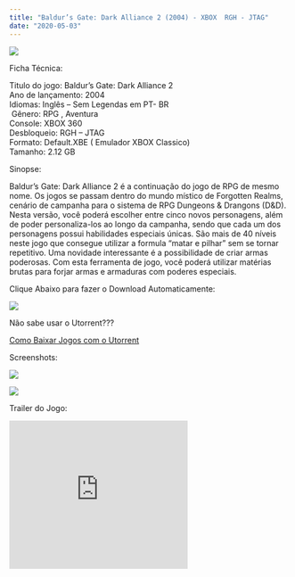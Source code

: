 ```yaml
---
title: "Baldur’s Gate: Dark Alliance 2 (2004) - XBOX  RGH - JTAG"
date: "2020-05-03"
---
```


[![](https://2.bp.blogspot.com/-0bkng7DeAtE/Xq8MxQUEyWI/AAAAAAAAGDA/T_ml50yyZFkj_qivpVVkte_R8uMQ_SHYACLcBGAsYHQ/s320/50432-baldur-s-gate-dark-alliance-ii-xbox-front-cover-211x300.jpg)](https://2.bp.blogspot.com/-0bkng7DeAtE/Xq8MxQUEyWI/AAAAAAAAGDA/T_ml50yyZFkj_qivpVVkte_R8uMQ_SHYACLcBGAsYHQ/s1600/50432-baldur-s-gate-dark-alliance-ii-xbox-front-cover-211x300.jpg)

Ficha Técnica:

Titulo do jogo: Baldur’s Gate: Dark Alliance 2  
Ano de lançamento: 2004  
Idiomas: Inglês – Sem Legendas em PT- BR  
 Gênero: RPG , Aventura  
Console: XBOX 360  
Desbloqueio: RGH – JTAG  
Formato: Default.XBE ( Emulador XBOX Classico)  
Tamanho: 2.12 GB

Sinopse: 

Baldur’s Gate: Dark Alliance 2 é a continuação do jogo de RPG de mesmo nome. Os jogos se passam dentro do mundo místico de Forgotten Realms, cenário de campanha para o sistema de RPG Dungeons & Drangons (D&D). Nesta versão, você poderá escolher entre cinco novos personagens, além de poder personaliza-los ao longo da campanha, sendo que cada um dos personagens possui habilidades especiais únicas. São mais de 40 níveis neste jogo que consegue utilizar a formula “matar e pilhar” sem se tornar repetitivo. Uma novidade interessante é a possibilidade de criar armas poderosas. Com esta ferramenta de jogo, você poderá utilizar matérias brutas para forjar armas e armaduras com poderes especiais.

Clique Abaixo para fazer o Download Automaticamente:

[![](https://1.bp.blogspot.com/-ZiyKr4TPKHg/XqoHsQG1YpI/AAAAAAAAFU0/2TSF5tAU16YCRCDeI6UL7VZxWtpmWQ_cQCPcBGAYYCw/s1600/MAGNET-LINK-300x77.png)](https://zee.gl/IPSUQK)

Não sabe usar o Utorrent???

[Como Baixar Jogos com o Utorrent](https://ultragames-torrents.blogspot.com/2020/04/como-baixar-jogos-com-o-utorrent.html)

Screenshots:

[![](https://1.bp.blogspot.com/-O-KNzirfLl8/Xq8OMk1X83I/AAAAAAAAGDM/IGK0DCR-ZZM3YUdX_VLrFLeWD1uVv2DiQCLcBGAsYHQ/s320/baldurs-gate-dark-alliance-ii-5.jpg)](https://1.bp.blogspot.com/-O-KNzirfLl8/Xq8OMk1X83I/AAAAAAAAGDM/IGK0DCR-ZZM3YUdX_VLrFLeWD1uVv2DiQCLcBGAsYHQ/s1600/baldurs-gate-dark-alliance-ii-5.jpg)

[![](https://1.bp.blogspot.com/-fDnq_o7Lf_s/Xq8OZNMuHmI/AAAAAAAAGDQ/XnFhPYa3vK8kaQm-f2t37G4wuMiSjUhWgCLcBGAsYHQ/s320/1-6.jpg)](https://1.bp.blogspot.com/-fDnq_o7Lf_s/Xq8OZNMuHmI/AAAAAAAAGDQ/XnFhPYa3vK8kaQm-f2t37G4wuMiSjUhWgCLcBGAsYHQ/s1600/1-6.jpg)

Trailer do Jogo:

<iframe width="320" height="266" class="YOUTUBE-iframe-video" data-thumbnail-src="https://i.ytimg.com/vi/bTmFeUdOM-8/0.jpg" src="https://www.youtube.com/embed/bTmFeUdOM-8?feature=player_embedded" frameborder="0" allowfullscreen></iframe>
